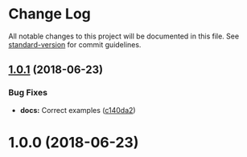 # Change Log

All notable changes to this project will be documented in this file. See [standard-version](https://github.com/conventional-changelog/standard-version) for commit guidelines.

<a name="1.0.1"></a>
## [1.0.1](https://github.com/iarna/jtoml/compare/v1.0.0...v1.0.1) (2018-06-23)


### Bug Fixes

* **docs:** Correct examples ([c140da2](https://github.com/iarna/jtoml/commit/c140da2))



<a name="1.0.0"></a>
# 1.0.0 (2018-06-23)
